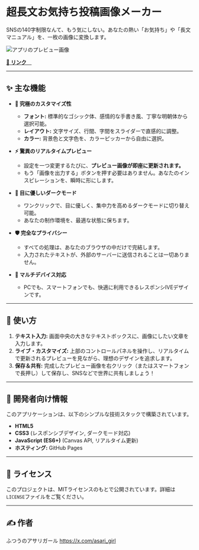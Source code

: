 # 超長文お気持ち投稿画像メーカー

SNSの140字制限なんて、もう気にしない。あなたの熱い「お気持ち」や「長文マニュアル」を、一枚の画像に変換します。

![アプリのプレビュー画像](https://github.com/user-attachments/assets/d72fa340-8781-40c8-86b6-7e670b1b1f46)

**[🚀 リンク　](https://asarigirl.github.io/long-text-image-maker/)**

---

## ✨ 主な機能

*   **🎨 究極のカスタマイズ性**
    *   **フォント:** 標準的なゴシック体、感情的な手書き風、丁寧な明朝体から選択可能。
    *   **レイアウト:** 文字サイズ、行間、字間をスライダーで直感的に調整。
    *   **カラー:** 背景色と文字色を、カラーピッカーから自由に選択。

*   **⚡️ 驚異のリアルタイムプレビュー**
    *   設定を一つ変更するたびに、**プレビュー画像が即座に更新されます。**
    *   もう「画像を出力する」ボタンを押す必要はありません。あなたのインスピレーションを、瞬時に形にします。

*   **🌙 目に優しいダークモード**
    *   ワンクリックで、目に優しく、集中力を高めるダークモードに切り替え可能。
    *   あなたの制作環境を、最適な状態に保ちます。

*   **🛡️ 完全なプライバシー**
    *   すべての処理は、あなたのブラウザの中だけで完結します。
    *   入力されたテキストが、外部のサーバーに送信されることは一切ありません。

*   **📱 マルチデバイス対応**
    *   PCでも、スマートフォンでも、快適に利用できるレスポンシIVEデザインです。

---

## 🚀 使い方

1.  **テキスト入力:** 画面中央の大きなテキストボックスに、画像にしたい文章を入力します。
2.  **ライブ・カスタマイズ:** 上部のコントロールパネルを操作し、リアルタイムで更新されるプレビューを見ながら、理想のデザインを追求します。
3.  **保存＆共有:** 完成したプレビュー画像を右クリック（またはスマートフォンで長押し）して保存し、SNSなどで世界に共有しましょう！

---

## 🔧 開発者向け情報

このアプリケーションは、以下のシンプルな技術スタックで構築されています。

*   **HTML5**
*   **CSS3** (レスポンシブデザイン, ダークモード対応)
*   **JavaScript (ES6+)** (Canvas API, リアルタイム更新)
*   **ホスティング:** GitHub Pages

---

## 📝 ライセンス

このプロジェクトは、MITライセンスのもとで公開されています。詳細は`LICENSE`ファイルをご覧ください。

---

## ✍️ 作者

ふつうのアサリガール
https://x.com/asari_girl